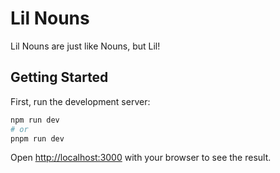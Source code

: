 # Lil Nouns

Lil Nouns are just like Nouns, but Lil!

## Getting Started

First, run the development server:

```bash
npm run dev
# or
pnpm run dev
```

Open [http://localhost:3000](http://localhost:3000) with your browser to see the result.

